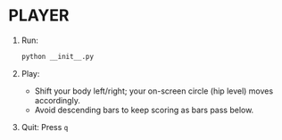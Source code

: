 # PLAYER

1. Run:
   ```bash
   python __init__.py
   ```

2. Play:
   - Shift your body left/right; your on-screen circle (hip level) moves accordingly.
   - Avoid descending bars to keep scoring as bars pass below.

3. Quit: Press `q` 